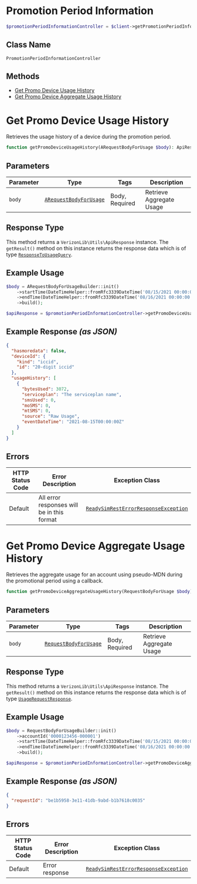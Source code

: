 # Promotion Period Information

```php
$promotionPeriodInformationController = $client->getPromotionPeriodInformationController();
```

## Class Name

`PromotionPeriodInformationController`

## Methods

* [Get Promo Device Usage History](../../doc/controllers/promotion-period-information.md#get-promo-device-usage-history)
* [Get Promo Device Aggregate Usage History](../../doc/controllers/promotion-period-information.md#get-promo-device-aggregate-usage-history)


# Get Promo Device Usage History

Retrieves the usage history of a device during the promotion period.

```php
function getPromoDeviceUsageHistory(ARequestBodyForUsage $body): ApiResponse
```

## Parameters

| Parameter | Type | Tags | Description |
|  --- | --- | --- | --- |
| `body` | [`ARequestBodyForUsage`](../../doc/models/a-request-body-for-usage.md) | Body, Required | Retrieve Aggregate Usage |

## Response Type

This method returns a `VerizonLib\Utils\ApiResponse` instance. The `getResult()` method on this instance returns the response data which is of type [`ResponseToUsageQuery`](../../doc/models/response-to-usage-query.md).

## Example Usage

```php
$body = ARequestBodyForUsageBuilder::init()
    ->startTime(DateTimeHelper::fromRfc3339DateTime('08/15/2021 00:00:00'))
    ->endTime(DateTimeHelper::fromRfc3339DateTime('08/16/2021 00:00:00'))
    ->build();

$apiResponse = $promotionPeriodInformationController->getPromoDeviceUsageHistory($body);
```

## Example Response *(as JSON)*

```json
{
  "hasmoredata": false,
  "deviceId": {
    "kind": "iccid",
    "id": "20-digit iccid"
  },
  "usageHistory": [
    {
      "bytesUsed": 3072,
      "serviceplan": "The serviceplan name",
      "smsUsed": 0,
      "moSMS": 0,
      "mtSMS": 0,
      "source": "Raw Usage",
      "eventDateTime": "2021-08-15T00:00:00Z"
    }
  ]
}
```

## Errors

| HTTP Status Code | Error Description | Exception Class |
|  --- | --- | --- |
| Default | All error responses will be in this format | [`ReadySimRestErrorResponseException`](../../doc/models/ready-sim-rest-error-response-exception.md) |


# Get Promo Device Aggregate Usage History

Retrieves the aggregate usage for an account using pseudo-MDN during the promotional period using a callback.

```php
function getPromoDeviceAggregateUsageHistory(RequestBodyForUsage $body): ApiResponse
```

## Parameters

| Parameter | Type | Tags | Description |
|  --- | --- | --- | --- |
| `body` | [`RequestBodyForUsage`](../../doc/models/request-body-for-usage.md) | Body, Required | Retrieve Aggregate Usage |

## Response Type

This method returns a `VerizonLib\Utils\ApiResponse` instance. The `getResult()` method on this instance returns the response data which is of type [`UsageRequestResponse`](../../doc/models/usage-request-response.md).

## Example Usage

```php
$body = RequestBodyForUsageBuilder::init()
    ->accountId('0000123456-000001')
    ->startTime(DateTimeHelper::fromRfc3339DateTime('08/15/2021 00:00:00'))
    ->endTime(DateTimeHelper::fromRfc3339DateTime('08/16/2021 00:00:00'))
    ->build();

$apiResponse = $promotionPeriodInformationController->getPromoDeviceAggregateUsageHistory($body);
```

## Example Response *(as JSON)*

```json
{
  "requestId": "be1b5958-3e11-41db-9abd-b1b7618c0035"
}
```

## Errors

| HTTP Status Code | Error Description | Exception Class |
|  --- | --- | --- |
| Default | Error response | [`ReadySimRestErrorResponseException`](../../doc/models/ready-sim-rest-error-response-exception.md) |

